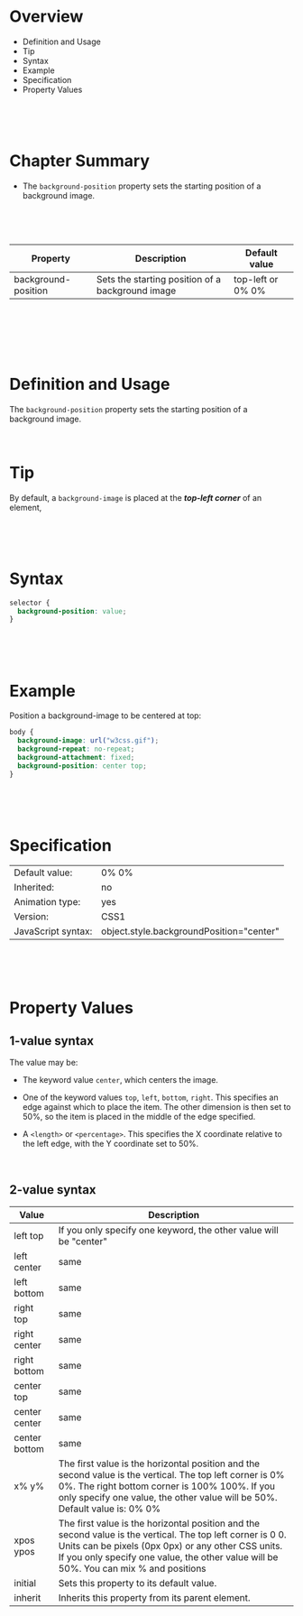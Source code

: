 # Overview

- Definition and Usage
- Tip
- Syntax
- Example
- Specification
- Property Values

&nbsp;

&nbsp;

# Chapter Summary

- The `background-position` property sets the starting position of a background image.

&nbsp;

&nbsp;

| Property            | Description                                      | Default value     |
| ------------------- | ------------------------------------------------ | ----------------- |
| background-position | Sets the starting position of a background image | top-left or 0% 0% |

&nbsp;

&nbsp;

&nbsp;

# Definition and Usage

The `background-position` property sets the starting position of a background image.

&nbsp;

# Tip

By default, a `background-image` is placed at the **_top-left corner_** of an element,

&nbsp;

&nbsp;

# Syntax

```css
selector {
  background-position: value;
}
```

&nbsp;

&nbsp;

# Example

Position a background-image to be centered at top:

```css
body {
  background-image: url("w3css.gif");
  background-repeat: no-repeat;
  background-attachment: fixed;
  background-position: center top;
}
```

&nbsp;

&nbsp;

# Specification

|                    |                                          |
| ------------------ | ---------------------------------------- |
| Default value:     | 0% 0%                                    |
| Inherited:         | no                                       |
| Animation type:    | yes                                      |
| Version:           | CSS1                                     |
| JavaScript syntax: | object.style.backgroundPosition="center" |

&nbsp;

&nbsp;

# Property Values

## 1-value syntax

The value may be:

- The keyword value `center`, which centers the image.

- One of the keyword values `top`, `left`, `bottom`, `right`. This specifies an edge against which to place the item. The other dimension is then set to 50%, so the item is placed in the middle of the edge specified.
- A `<length>` or `<percentage>`. This specifies the X coordinate relative to the left edge, with the Y coordinate set to 50%.

&nbsp;

## 2-value syntax

| Value         | Description                                                                                                                                                                                                                                                |
| ------------- | ---------------------------------------------------------------------------------------------------------------------------------------------------------------------------------------------------------------------------------------------------------- |
| left top      | If you only specify one keyword, the other value will be "center"                                                                                                                                                                                          |
| left center   | same                                                                                                                                                                                                                                                       |
| left bottom   | same                                                                                                                                                                                                                                                       |
| right top     | same                                                                                                                                                                                                                                                       |
| right center  | same                                                                                                                                                                                                                                                       |
| right bottom  | same                                                                                                                                                                                                                                                       |
| center top    | same                                                                                                                                                                                                                                                       |
| center center | same                                                                                                                                                                                                                                                       |
| center bottom | same                                                                                                                                                                                                                                                       |
| x% y%         | The first value is the horizontal position and the second value is the vertical. The top left corner is 0% 0%. The right bottom corner is 100% 100%. If you only specify one value, the other value will be 50%. Default value is: 0% 0%                   |
| xpos ypos     | The first value is the horizontal position and the second value is the vertical. The top left corner is 0 0. Units can be pixels (0px 0px) or any other CSS units. If you only specify one value, the other value will be 50%. You can mix % and positions |
| initial       | Sets this property to its default value.                                                                                                                                                                                                                   |
| inherit       | Inherits this property from its parent element.                                                                                                                                                                                                            |
